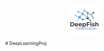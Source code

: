 <p align="center"><img src="/Logos/deeplearningLogo.png" width="100px" height="100px"></p>
# DeepLearningProj
